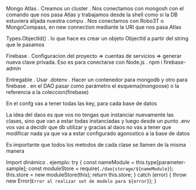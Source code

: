 Mongo Atlas
. Creamos un cluster
. Nos conectamos con mongosh con el comando que nos pasa Atlas y trabajamos desde la shell como si la DB estuviera alijada nuestra compu
. Nos conectamos con Robo3T o MongoCompass, en new connection mediante la URI que nos pasa Atlas


Types.ObjectId(<string>)
. lo que hace es crear un objeto ObjectId a partir del string que le pasamos


Firebase
. Configuracion del proyecto => cuentas de servicios => generar nueva clave privada. Eso es para conectarse con Node.js
. npm i firebase-admin


Entregable
. Usar .dotenv
. Hacer un contenedor para mongodb y otro para firebase
. en el DAO pasar como parámetro el esquema(mongoose) o la referencia a la coleccion(firebase)

En el confg vas a tener todas las key, para cada base de datos

La idea del daos es que vos no tengas que instanciar nuevamente las clases, sino que van a estar todas instanciadas y luego desde un punto .env vos vas a decidir que db utilizar y gracias al daos no vas a tener que modificar nada ya que va a estar configurado agonostico a la base de datos

Es importante que todos los metodos de cada clase se llamen de la misma manera

Import dinámico
. ejemplo: 
    try {
        const nameModule = this.type[parameter-sample];
        const moduleStore = require(`./dao|storage/${nameModule}`);
        this.store = new moduleStore(this);
        return this.store;
        } catch (error) {
        throw new Error(`Error al realizar set de modelo para ${error}`);
        }
